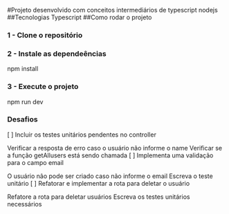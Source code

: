 #Projeto desenvolvido com conceitos intermediários de typescript nodejs
##Tecnologias
    Typescript
##Como rodar o projeto
### 1 - Clone o repositório

### 2 - Instale as dependeências

npm install
### 3 - Execute o projeto

npm run dev

### Desafios
[ ] Incluir os testes unitários pendentes no controller

Verificar a resposta de erro caso o usuário não informe o name
Verificar se a função getAllusers está sendo chamada
[ ] Implementa uma validação para o campo email

O usuário nâo pode ser criado caso não informe o email
Escreva o teste unitário
[ ] Refatorar e implementar a rota para deletar o usuário

Refatore a rota para deletar usuários
Escreva os testes unitários necessários
